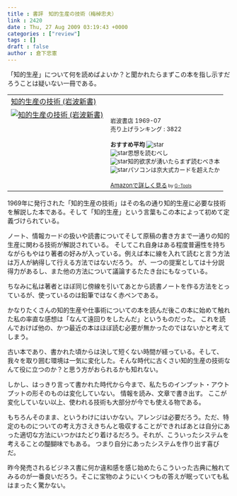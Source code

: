 ```yaml
---
title : 書評　知的生産の技術（梅棹忠夫）
link : 2420
date : Thu, 27 Aug 2009 03:19:43 +0000
categories : ["review"]
tags : []
draft : false
author : 倉下忠憲
---
```


「知的生産」について何を読めばよいか？と聞かれたらまずこの本を指し示すだろうことは疑いない一冊である。

<table  border="0" cellpadding="5"><tr><td colspan="2"><a href="http://www.amazon.co.jp/%E7%9F%A5%E7%9A%84%E7%94%9F%E7%94%A3%E3%81%AE%E6%8A%80%E8%A1%93-%E5%B2%A9%E6%B3%A2%E6%96%B0%E6%9B%B8-%E6%A2%85%E6%A3%B9-%E5%BF%A0%E5%A4%AB/dp/4004150930%3FSubscriptionId%3D15SMZCTB9V8NGR2TW082%26tag%3Drashita1000-22%26linkCode%3Dxm2%26camp%3D2025%26creative%3D165953%26creativeASIN%3D4004150930" target="_top">知的生産の技術 (岩波新書)</a><img src='http://www.assoc-amazon.jp/e/ir?t=rashita1000-22&l=ur2&o=9' width='1' height='1' border='0' alt='' /></td></tr><tr><td valign="top"><a href="http://www.amazon.co.jp/%E7%9F%A5%E7%9A%84%E7%94%9F%E7%94%A3%E3%81%AE%E6%8A%80%E8%A1%93-%E5%B2%A9%E6%B3%A2%E6%96%B0%E6%9B%B8-%E6%A2%85%E6%A3%B9-%E5%BF%A0%E5%A4%AB/dp/4004150930%3FSubscriptionId%3D15SMZCTB9V8NGR2TW082%26tag%3Drashita1000-22%26linkCode%3Dxm2%26camp%3D2025%26creative%3D165953%26creativeASIN%3D4004150930" target="_top"><img src="http://ecx.images-amazon.com/images/I/41Q9KKMZYAL._SL160_.jpg" border="0" alt="知的生産の技術 (岩波新書)" /></a></td><td valign="top"><font size="-1"><br />岩波書店  1969-07<br />売り上げランキング : 3822<br /><br /><strong>おすすめ平均  </strong><img src="http://g-images.amazon.com/images/G/01/detail/stars-4-5.gif" alt="star" /><br /><img src="http://g-images.amazon.com/images/G/01/detail/stars-4-0.gif" alt="star" />思想を読むべし<br /><img src="http://g-images.amazon.com/images/G/01/detail/stars-4-0.gif" alt="star" />知的欲求が湧いたらまず読むべき本<br /><img src="http://g-images.amazon.com/images/G/01/detail/stars-5-0.gif" alt="star" />パソコンは京大式カードを超えたか<br /><br /><a href="http://www.amazon.co.jp/%E7%9F%A5%E7%9A%84%E7%94%9F%E7%94%A3%E3%81%AE%E6%8A%80%E8%A1%93-%E5%B2%A9%E6%B3%A2%E6%96%B0%E6%9B%B8-%E6%A2%85%E6%A3%B9-%E5%BF%A0%E5%A4%AB/dp/4004150930%3FSubscriptionId%3D15SMZCTB9V8NGR2TW082%26tag%3Drashita1000-22%26linkCode%3Dxm2%26camp%3D2025%26creative%3D165953%26creativeASIN%3D4004150930" target="_top">Amazonで詳しく見る</a></font><font size="-2"> by <a href="http://www.goodpic.com/mt/aws/index.html" >G-Tools</a></font></td></tr></table>


1969年に発行された「知的生産の技術」はその名の通り知的生産に必要な技術を解説した本である。そして「知的生産」という言葉もこの本によって初めて定義づけられている。

ノート、情報カードの扱いや読書についてそして原稿の書き方まで一通りの知的生産に関わる技術が解説されている。
そしてこれ自身はある程度普遍性を持ちながらもやはり著者の好みが入っている。例えば本に線を入れて読むと言う方法は万人が納得して行える方法ではないだろう。
が、一つの提案としては十分説得力があるし、また他の方法について議論するたたき台にもなっている。

ちなみに私は著者とほぼ同じ傍線を引いてあとから読書ノートを作る方法をとっているが、使っているのは鉛筆ではなく赤ペンである。

かなりたくさんの知的生産や仕事術についての本を読んだ後この本に始めて触れた私の率直な感想は「なんて遠回りをしたんだ」というものだった。
これを読んでおけば他の、かつ最近の本はほぼ読む必要が無かったのではないかと考えてしまう。

古い本であり、書かれた頃からは決して短くない時間が経っている。そして、我々を取り囲む環境は一気に変化した。そんな時代に古くさい知的生産の技術なんて役に立つのか？と思う方がおられるかも知れない。

しかし、はっきり言って書かれた時代から今まで、私たちのインプット・アウトプットの形そのものは変化していない。
情報を読み、文章で書き出す。
ここが変化していない以上、使われる技術も大部分が今でも使える物である。

もちろんそのまま、というわけにはいかない。アレンジは必要だろう。ただ、特定のものについての考え方さえきちんと吸収することができればあとは自分にあった適切な方法にいつかはたどり着けるだろう。それが、こういったシステムを考えることの醍醐味でもある。
つまり自分にあったシステムを作り出す喜びだ。

昨今発売されるビジネス書に何か違和感を感じ始めたらこういった古典に触れてみるのが一番良いだろう。そこに宝物のようにいくつもの答えが眠っていても私はまったく驚かない。